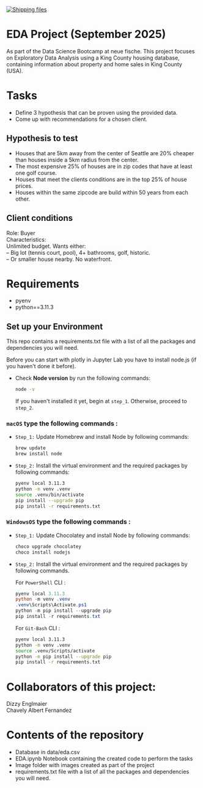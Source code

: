 [![Shipping files](https://github.com/neuefische/ds-eda-project-template/actions/workflows/workflow-03.yml/badge.svg?branch=main&event=workflow_dispatch)](https://github.com/neuefische/ds-eda-project-template/actions/workflows/workflow-03.yml)
# EDA Project (September 2025)
As part of the Data Science Bootcamp at neue fische.
This project focuses on Exploratory Data Analysis using a King County housing database, containing information about property and home sales in King County (USA). 


# Tasks
* Define 3 hypothesis that can be proven using the provided data.
* Come up with recommendations for a chosen client.

## Hypothesis to test
- Houses that are 5km away from the center of Seattle are 20% cheaper than houses inside a 5km radius from the center.
- The most expensive 25% of houses are in zip codes that have at least one golf course.
- Houses that meet the clients conditions are in the top 25% of house prices.
- Houses within the same zipcode are build within 50 years from each other.

## Client conditions
Role: Buyer\
Characteristics:\
Unlimited budget.
Wants either:\
– Big lot (tennis court, pool), 4+ bathrooms, golf, historic.\
– Or smaller house nearby.
No waterfront.


# Requirements

- pyenv
- python==3.11.3

## Set up your Environment
This repo contains a requirements.txt file with a list of all the packages and dependencies you will need.

Before you can start with plotly in Jupyter Lab you have to install node.js (if you haven't done it before).
- Check **Node version**  by run the following commands:
    ```sh
    node -v
    ```
    If you haven't installed it yet, begin at `step_1`. Otherwise, proceed to `step_2`.


### **`macOS`** type the following commands : 


- `Step_1:` Update Homebrew and install Node by following commands:
    ```sh
    brew update
    brew install node
    ```

- `Step_2:` Install the virtual environment and the required packages by following commands:

    ```BASH
    pyenv local 3.11.3
    python -m venv .venv
    source .venv/bin/activate
    pip install --upgrade pip
    pip install -r requirements.txt
    ```
### **`WindowsOS`** type the following commands :


- `Step_1:` Update Chocolatey and install Node by following commands:
    ```sh
    choco upgrade chocolatey
    choco install nodejs
    ```

- `Step_2:` Install the virtual environment and the required packages by following commands.

   For `PowerShell` CLI :

    ```PowerShell
    pyenv local 3.11.3
    python -m venv .venv
    .venv\Scripts\Activate.ps1
    python -m pip install --upgrade pip
    pip install -r requirements.txt
    ```

    For `Git-Bash` CLI :
  
    ```BASH
    pyenv local 3.11.3
    python -m venv .venv
    source .venv/Scripts/activate
    python -m pip install --upgrade pip
    pip install -r requirements.txt
    ```
    
# Collaborators of this project:
Dizzy Englmaier\
Chavely Albert Fernandez

# Contents of the repository
* Database in data/eda.csv
* EDA.ipynb Notebook containing the created code to perform the tasks
* Image folder with images created as part of the project
* requirements.txt file with a list of all the packages and dependencies you will need.
  

